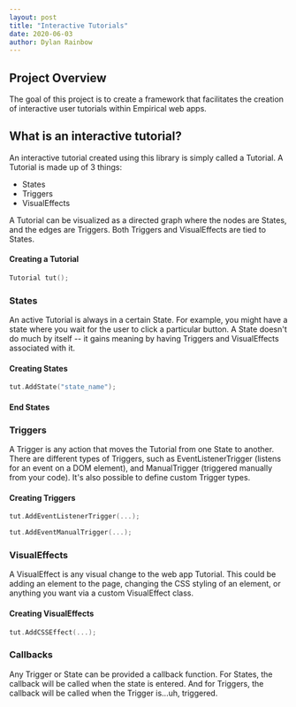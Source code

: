 ```yaml
---
layout: post
title: "Interactive Tutorials"
date: 2020-06-03
author: Dylan Rainbow
---
```


## Project Overview

The goal of this project is to create a framework that facilitates the creation of interactive user tutorials within Empirical web apps. 


## What is an interactive tutorial?

An interactive tutorial created using this library is simply called a Tutorial. A Tutorial is made up of 3 things:
* States
* Triggers
* VisualEffects

A Tutorial can be visualized as a directed graph where the nodes are States, and the edges are Triggers. Both Triggers and VisualEffects are tied to States.

#### Creating a Tutorial
```C++
Tutorial tut();
```

### States

An active Tutorial is always in a certain State. For example, you might have a state where you wait for the user to click a particular button. A State doesn't do much by itself -- it gains meaning by having Triggers and VisualEffects associated with it.

#### Creating States
```C++
tut.AddState("state_name");
```
#### End States

### Triggers

A Trigger is any action that moves the Tutorial from one State to another. There are different types of Triggers, such as EventListenerTrigger (listens for an event on a DOM element), and ManualTrigger (triggered manually from your code). It's also possible to define custom Trigger types.

#### Creating Triggers
```C++
tut.AddEventListenerTrigger(...);
```
```C++
tut.AddEventManualTrigger(...);
```

### VisualEffects

A VisualEffect is any visual change to the web app Tutorial. This could be adding an element to the page, changing the CSS styling of an element, or anything you want via a custom VisualEffect class.

#### Creating VisualEffects
```C++
tut.AddCSSEffect(...);
```

### Callbacks
Any Trigger or State can be provided a callback function. For States, the callback will be called when the state is entered. And for Triggers, the callback will be called when the Trigger is...uh, triggered. 
